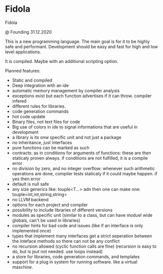 # Fidola
Fidola

@ Founding 31.12.2020

This is a new programming language.
The main goal is for it to be highly safe and performant.
Development should be easy and fast for high and low level applications.

It is compiled. Maybe with an additional scripting option.

Planned features:

- Static and compiled
- Deep integration with an ide
- automatic memory management by compiler analysis
- exceptions exist but each function advertises if it can throw. compiler infered
- different rules for libraries.
- code generation commands
- hot code update
- Binary files, not text files for code
- Big use of colors in ide to signal informations that are useful in development
- a library is its onw specific unit and not just a package
- no inheritance, just interfaces
- pure functions can be marked as such
- contracts: as in conditions for arguments of functions: these are then staticaly proven always. if conditions are not fulfilled, it is a compile error
- no division by zero, and no integer overflow: whenever such arithmetic operations are done, compiler tests staticaly if it could maybe happen. if yes then error
- default is null safe
- any size generics like: touple<T...> adn then one can make one: touple<int,int,string,string>
- no LLVM backend
- options for each project and compiler
- possibility to include libraries of different versions
- modules as specific unit (similar to a class, but can have moduel wide globals, can't be used in libraries)
- compiler hints for bad code and issues (like if an interface is only implemented once)
- types that implement many interfaces get a strict seperation between the inteface methods so there can not be any conflict
- no recursion allowed (cyclic function calls are fine)  (recursion is easy to do, but is jsut not needed. use loops instead)
- a store for libraries, code generation commands, and templates
- support for a plug in system for running software. like a virtual maschine.
